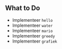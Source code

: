 ## What to Do
* Implementeer `hello`
* Implementeer `water`
* Implementeer `mario`
* Implementeer `greedy`
* Implementeer `grafiek`